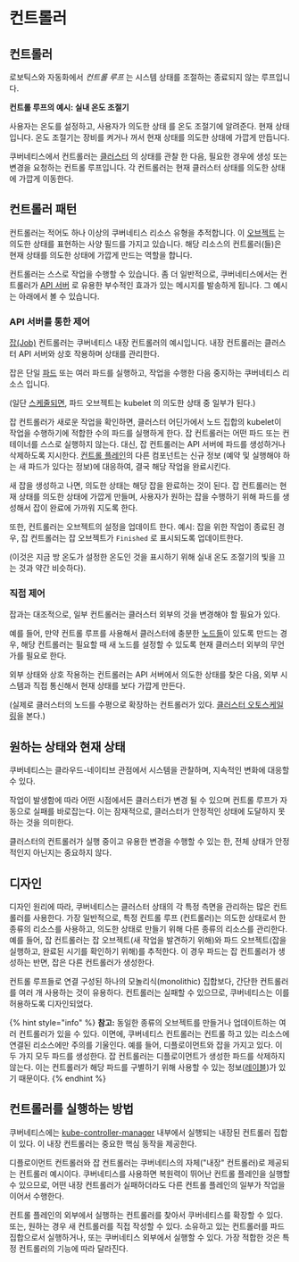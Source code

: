 # 컨트롤러

## 컨트롤러

로보틱스와 자동화에서 _컨트롤 루프_ 는 시스템 상태를 조절하는 종료되지 않는 루프입니다.

**컨트롤 루프의 예시: 실내 온도 조절기**

사용자는 온도를 설정하고, 사용자가 의도한 상태 를 온도 조절기에 알려준다. 현재 상태입니다. 온도 조절기는 장비를 켜거나 꺼서 현재 상태를 의도한 상태에 가깝게 만듭니다.

쿠버네티스에서 컨트롤러는 [클러스터](https://kubernetes.io/ko/docs/reference/glossary/?all=true#term-cluster) 의 상태를 관찰 한 다음, 필요한 경우에 생성 또는 변경을 요청하는 컨트롤 루프입니다. 각 컨트롤러는 현재 클러스터 상태를 의도한 상태에 가깝게 이동한다.

## 컨트롤러 패턴

컨트롤러는 적어도 하나 이상의 쿠버네티스 리소스 유형을 추적합니다. 이 [오브젝트](https://kubernetes.io/ko/docs/concepts/overview/working-with-objects/kubernetes-objects/#kubernetes-objects) 는 의도한 상태를 표현하는 사양 필드를 가지고 있습니다. 해당 리소스의 컨트롤러\(들\)은 현재 상태를 의도한 상태에 가깝게 만드는 역할을 합니다.

컨트롤러는 스스로 작업을 수행할 수 있습니다. 좀 더 일반적으로, 쿠버네티스에서는 컨트롤러가 [API 서버](https://kubernetes.io/docs/reference/generated/kube-apiserver/) 로 유용한 부수적인 효과가 있는 메시지를 발송하게 됩니다. 그 예시는 아래에서 볼 수 있습니다.

### API 서버를 통한 제어

[잡\(Job\)](https://kubernetes.io/docs/concepts/workloads/controllers/jobs-run-to-completion) 컨트롤러는 쿠버네티스 내장 컨트롤러의 예시입니다. 내장 컨트롤러는 클러스터 API 서버와 상호 작용하며 상태를 관리한다.

잡은 단일 [파드](https://kubernetes.io/ko/docs/concepts/workloads/pods/pod-overview/) 또는 여러 파드를 실행하고, 작업을 수행한 다음 중지하는 쿠버네티스 리소스 입니다.

\(일단 [스케줄되면](https://kubernetes.io/ko/docs/concepts/scheduling-eviction/), 파드 오브젝트는 kubelet 의 의도한 상태 중 일부가 된다.\)

잡 컨트롤러가 새로운 작업을 확인하면, 클러스터 어딘가에서 노드 집합의 kubelet이 작업을 수행하기에 적합한 수의 파드를 실행하게 한다. 잡 컨트롤러는 어떤 파드 또는 컨테이너를 스스로 실행하지 않는다. 대신, 잡 컨트롤러는 API 서버에 파드를 생성하거나 삭제하도록 지시한다. [컨트롤 플레인](https://kubernetes.io/ko/docs/reference/glossary/?all=true#term-control-plane)의 다른 컴포넌트는 신규 정보 \(예약 및 실행해야 하는 새 파드가 있다는 정보\)에 대응하여, 결국 해당 작업을 완료시킨다.

새 잡을 생성하고 나면, 의도한 상태는 해당 잡을 완료하는 것이 된다. 잡 컨트롤러는 현재 상태를 의도한 상태에 가깝게 만들며, 사용자가 원하는 잡을 수행하기 위해 파드를 생성해서 잡이 완료에 가까워 지도록 한다.

또한, 컨트롤러는 오브젝트의 설정을 업데이트 한다. 예시: 잡을 위한 작업이 종료된 경우, 잡 컨트롤러는 잡 오브젝트가 `Finished` 로 표시되도록 업데이트한다.

\(이것은 지금 방 온도가 설정한 온도인 것을 표시하기 위해 실내 온도 조절기의 빛을 끄는 것과 약간 비슷하다\).

### 직접 제어

잡과는 대조적으로, 일부 컨트롤러는 클러스터 외부의 것을 변경해야 할 필요가 있다.

예를 들어, 만약 컨트롤 루프를 사용해서 클러스터에 충분한 [노드들](https://kubernetes.io/ko/docs/concepts/architecture/nodes/)이 있도록 만드는 경우, 해당 컨트롤러는 필요할 때 새 노드를 설정할 수 있도록 현재 클러스터 외부의 무언가를 필요로 한다.

외부 상태와 상호 작용하는 컨트롤러는 API 서버에서 의도한 상태를 찾은 다음, 외부 시스템과 직접 통신해서 현재 상태를 보다 가깝게 만든다.

\(실제로 클러스터의 노드를 수평으로 확장하는 컨트롤러가 있다. [클러스터 오토스케일링](https://kubernetes.io/ko/docs/tasks/administer-cluster/cluster-management/#%ED%81%B4%EB%9F%AC%EC%8A%A4%ED%84%B0-%EC%98%A4%ED%86%A0%EC%8A%A4%EC%BC%80%EC%9D%BC%EB%A7%81)을 본다.\)

## 원하는 상태와 현재 상태

쿠버네티스는 클라우드-네이티브 관점에서 시스템을 관찰하며, 지속적인 변화에 대응할 수 있다.

작업이 발생함에 따라 어떤 시점에서든 클러스터가 변경 될 수 있으며 컨트롤 루프가 자동으로 실패를 바로잡는다. 이는 잠재적으로, 클러스터가 안정적인 상태에 도달하지 못하는 것을 의미한다.

클러스터의 컨트롤러가 실행 중이고 유용한 변경을 수행할 수 있는 한, 전체 상태가 안정적인지 아닌지는 중요하지 않다.

## 디자인

디자인 원리에 따라, 쿠버네티스는 클러스터 상태의 각 특정 측면을 관리하는 많은 컨트롤러를 사용한다. 가장 일반적으로, 특정 컨트롤 루프 \(컨트롤러\)는 의도한 상태로서 한 종류의 리소스를 사용하고, 의도한 상태로 만들기 위해 다른 종류의 리소스를 관리한다. 예를 들어, 잡 컨트롤러는 잡 오브젝트\(새 작업을 발견하기 위해\)와 파드 오브젝트\(잡을 실행하고, 완료된 시기를 확인하기 위해\)를 추적한다. 이 경우 파드는 잡 컨트롤러가 생성하는 반면, 잡은 다른 컨트롤러가 생성한다.

컨트롤 루프들로 연결 구성된 하나의 모놀리식\(monolithic\) 집합보다, 간단한 컨트롤러를 여러 개 사용하는 것이 유용하다. 컨트롤러는 실패할 수 있으므로, 쿠버네티스는 이를 허용하도록 디자인되었다.

{% hint style="info" %}
**참고:** 동일한 종류의 오브젝트를 만들거나 업데이트하는 여러 컨트롤러가 있을 수 있다. 이면에, 쿠버네티스 컨트롤러는 컨트롤 하고 있는 리소스에 연결된 리소스에만 주의를 기울인다. 예를 들어, 디플로이먼트와 잡을 가지고 있다. 이 두 가지 모두 파드를 생성한다. 잡 컨트롤러는 디플로이먼트가 생성한 파드를 삭제하지 않는다. 이는 컨트롤러가 해당 파드를 구별하기 위해 사용할 수 있는 정보\([레이블](https://kubernetes.io/ko/docs/concepts/overview/working-with-objects/labels)\)가 있기 때문이다.
{% endhint %}

## 컨트롤러를 실행하는 방법

쿠버네티스에는 [kube-controller-manager](https://kubernetes.io/docs/reference/command-line-tools-reference/kube-controller-manager/) 내부에서 실행되는 내장된 컨트롤러 집합이 있다. 이 내장 컨트롤러는 중요한 핵심 동작을 제공한다.

디플로이먼트 컨트롤러와 잡 컨트롤러는 쿠버네티스의 자체\("내장" 컨트롤러\)로 제공되는 컨트롤러 예시이다. 쿠버네티스를 사용하면 복원력이 뛰어난 컨트롤 플레인을 실행할 수 있으므로, 어떤 내장 컨트롤러가 실패하더라도 다른 컨트롤 플레인의 일부가 작업을 이어서 수행한다.

컨트롤 플레인의 외부에서 실행하는 컨트롤러를 찾아서 쿠버네티스를 확장할 수 있다. 또는, 원하는 경우 새 컨트롤러를 직접 작성할 수 있다. 소유하고 있는 컨트롤러를 파드 집합으로서 실행하거나, 또는 쿠버네티스 외부에서 실행할 수 있다. 가장 적합한 것은 특정 컨트롤러의 기능에 따라 달라진다.


